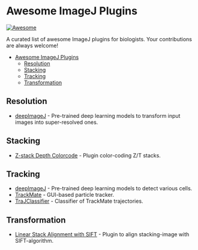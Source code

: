 # Awesome ImageJ Plugins

[![Awesome](https://cdn.rawgit.com/sindresorhus/awesome/d7305f38d29fed78fa85652e3a63e154dd8e8829/media/badge.svg)](https://github.com/sindresorhus/awesome)

A curated list of awesome ImageJ plugins for biologists.
Your contributions are always welcome!

- [Awesome ImageJ Plugins](#awesome-imagej-plugins)
  - [Resolution](#resolution)
  - [Stacking](#stacking)
  - [Tracking](#tracking)
  - [Transformation](#transformation)

## Resolution

- [deepImageJ](https://deepimagej.github.io/deepimagej/) - Pre-trained deep learning models to transform input images into super-resolved ones.

## Stacking

- [Z-stack Depth Colorcode](https://github.com/ekatrukha/ZstackDepthColorCode) - Plugin color-coding Z/T stacks.

## Tracking

- [deepImageJ](https://deepimagej.github.io/deepimagej/) - Pre-trained deep learning models to detect various cells.
- [TrackMate](https://imagej.net/TrackMate) - GUI-based particle tracker.
- [TraJClassifier](https://imagej.net/TraJClassifier) - Classifier of TrackMate trajectories.

## Transformation

- [Linear Stack Alignment with SIFT](https://imagej.net/Linear_Stack_Alignment_with_SIFT) - Plugin to align stacking-image with SIFT-algorithm.

<!-- vim: set foldmethod=marker : -->
